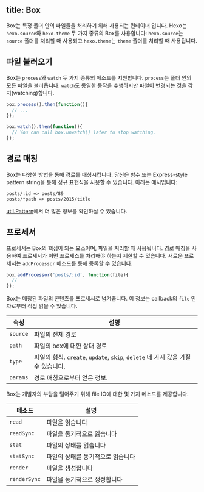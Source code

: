 title: Box
---
Box는 특정 폴더 안의 파일들을 처리하기 위해 사용되는 컨테이너 입니다. Hexo는 `hexo.source`와 `hexo.theme` 두 가지 종류의 Box를 사용합니다: `hexo.source`는 `source` 폴더를 처리할 때 사용되고 `hexo.theme`는 `theme` 폴더를 처리할 때 사용됩니다.

## 파일 불러오기

Box는 `process`와 `watch` 두 가지 종류의 메소드를 지원합니다. `process`는 폴더 안의 모든 파일을 불러옵니다. `watch`도 동일한 동작을 수행하지만 파일이 변경되는 것을 감지(watching)합니다.

``` js
box.process().then(function(){
  // ...
});

box.watch().then(function(){
  // You can call box.unwatch() later to stop watching.
});
```

## 경로 매칭

Box는 다양한 방법을 통해 경로를 매칭시킵니다. 당신은 함수 또는 Express-style pattern string을 통해 정규 표현식을 사용할 수 있습니다. 아래는 예시입니다:

``` plain
posts/:id => posts/89
posts/*path => posts/2015/title
```

[util.Pattern]에서 더 많은 정보를 확인하실 수 있습니다.

## 프로세서

프로세서는 Box의 핵심이 되는 요소이며, 파일을 처리할 때 사용됩니다. 경로 매칭을 사용하여 프로세서가 어떤 프로세스를 처리해야 하는지 제한할 수 있습니다. 새로운 프로세서는 `addProcessor` 메소드를 통해 등록할 수 있습니다.

``` js
box.addProcessor('posts/:id', function(file){
  //
});
```

Box는 매칭된 파일의 콘텐츠를 프로세서로 넘겨줍니다. 이 정보는 callback의 `file` 인자로부터 직접 읽을 수 있습니다.

속성 | 설명
--- | ---
`source` | 파일의 전체 경로
`path` | 파일의 box에 대한 상대 경로
`type` | 파일의 형식. `create`, `update`, `skip`, `delete` 네 가지 값을 가질 수 있습니다.
`params` | 경로 매칭으로부터 얻은 정보.

Box는 개발자의 부담을 덜어주기 위해 file IO에 대한 몇 가지 메소드를 제공합니다.

메소드 | 설명
--- | ---
`read` | 파일을 읽습니다
`readSync` | 파일을 동기적으로 읽습니다
`stat` | 파일의 상태를 읽습니다
`statSync` | 파일의 상태를 동기적으로 읽습니다
`render` | 파일을 생성합니다
`renderSync` | 파일을 동기적으로 생성합니다

[util.Pattern]: https://github.com/hexojs/hexo-util#patternrule
